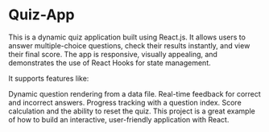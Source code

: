 # Quiz-App

This is a dynamic quiz application built using React.js. It allows users to answer multiple-choice questions, check their results instantly, and view their final score. The app is responsive, visually appealing, and demonstrates the use of React Hooks for state management. 

It supports features like:

Dynamic question rendering from a data file.
Real-time feedback for correct and incorrect answers.
Progress tracking with a question index.
Score calculation and the ability to reset the quiz.
This project is a great example of how to build an interactive, user-friendly application with React.
